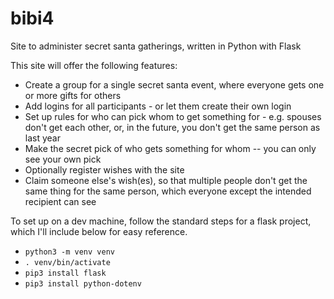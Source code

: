 # bibi4
Site to administer secret santa gatherings, written in Python with Flask

This site will offer the following features:
* Create a group for a single secret santa event, where everyone gets one or more gifts for others
* Add logins for all participants - or let them create their own login
* Set up rules for who can pick whom to get something for - e.g. spouses don't get each other, or, in the future, you don't get the same person as last year
* Make the secret pick of who gets something for whom -- you can only see your own pick
* Optionally register wishes with the site
* Claim someone else's wish(es), so that multiple people don't get the same thing for the same person, which everyone except the intended recipient can see

To set up on a dev machine, follow the standard steps for a flask project, which I'll include below for easy reference.
* `python3 -m venv venv`
* `. venv/bin/activate`
* `pip3 install flask`
* `pip3 install python-dotenv`